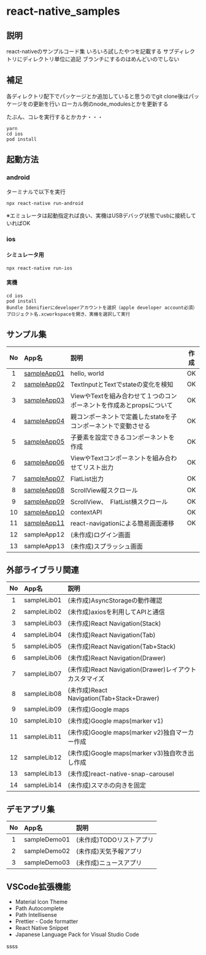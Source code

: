 # react-native_samples

## 説明
react-nativeのサンプルコード集
いろいろ試したやつを記載する
サブディレクトリにディレクトリ単位に追記
ブランチにするのはめんどいのでしない

## 補足
各ディレクトリ配下でパッケージとか追加していると思うのでgit clone後はパッケージをの更新を行い
ローカル側のnode_modulesとかを更新する

たぶん、コレを実行するとかカナ・・・
```
yarn
cd ios
pod install
```

## 起動方法
### android
ターミナルで以下を実行
```
npx react-native run-android
```
※エミュレータは起動指定れば良い、実機はUSBデバッグ状態でusbに接続していればOK

### ios
#### シミュレータ用
```
npx react-native run-ios
```
#### 実機
```
cd ios
pod install
Bundle Idenifierにdeveloperアカウントを選択（apple developer account必須）
プロジェクト名.xcworkspaceを開き、実機を選択して実行
```

## サンプル集
| No | App名 | 説明 | 作成 | 
| :--: | :- | :-- | :--: 
| 1 | [sampleApp01](https://github.com/mshige1979/react-native_samples/tree/main/sampleApp01) | hello, world | OK | 
| 2 | [sampleApp02](https://github.com/mshige1979/react-native_samples/tree/main/sampleApp02) | TextInputとTextでstateの変化を検知 | OK |
| 3 | [sampleApp03](https://github.com/mshige1979/react-native_samples/tree/main/sampleApp03) | ViewやTextを組み合わせて１つのコンポーネントを作成あとpropsについて | OK |
| 4 | [sampleApp04](https://github.com/mshige1979/react-native_samples/tree/main/sampleApp04) | 親コンポーネントで定義したstateを子コンポーネントで変動させる | OK |
| 5 | [sampleApp05](https://github.com/mshige1979/react-native_samples/tree/main/sampleApp05) | 子要素を設定できるコンポーネントを作成 | OK |
| 6 | [sampleApp06](https://github.com/mshige1979/react-native_samples/tree/main/sampleApp06) | ViewやTextコンポーネントを組み合わせてリスト出力| OK |
| 7 | [sampleApp07](https://github.com/mshige1979/react-native_samples/tree/main/sampleApp07) | FlatList出力| OK |
| 8 | [sampleApp08](https://github.com/mshige1979/react-native_samples/tree/main/sampleApp08) | ScrollView縦スクロール| OK |
| 9 | [sampleApp09](https://github.com/mshige1979/react-native_samples/tree/main/sampleApp09) | ScrollView、　FlatList横スクロール| OK |
| 10 | [sampleApp10](https://github.com/mshige1979/react-native_samples/tree/main/sampleApp10) | contextAPI| OK |
| 11 | [sampleApp11](https://github.com/mshige1979/react-native_samples/tree/main/sampleApp11) | react-navigationによる簡易画面遷移| OK |
| 12 | sampleApp12 | (未作成)ログイン画面| |
| 13 | sampleApp13 | (未作成)スプラッシュ画面| |

## 外部ライブラリ関連
| No | App名 | 説明 |
| :--: | :- | :-- |
| 1 | sampleLib01 | (未作成)AsyncStorageの動作確認|
| 2 | sampleLib02 | (未作成)axiosを利用してAPIと通信|
| 3 | sampleLib03 | (未作成)React Navigation(Stack)|
| 4 | sampleLib04 | (未作成)React Navigation(Tab)|
| 5 | sampleLib05 | (未作成)React Navigation(Tab+Stack)|
| 6 | sampleLib06 | (未作成)React Navigation(Drawer)|
| 7 | sampleLib07 | (未作成)React Navigation(Drawer)レイアウトカスタマイズ|
| 8 | sampleLib08 | (未作成)React Navigation(Tab+Stack+Drawer)|
| 9 | sampleLib09 | (未作成)Google maps|
| 10 | sampleLib10 | (未作成)Google maps(marker v1)|
| 11 | sampleLib11 | (未作成)Google maps(marker v2)独自マーカー作成|
| 12 | sampleLib12 | (未作成)Google maps(marker v3)独自吹き出し作成|
| 13 | sampleLib13 | (未作成)react-native-snap-carousel|
| 14 | sampleLib14 | (未作成)スマホの向きを固定|

## デモアプリ集
| No | App名 | 説明 |
| :--: | :- | :-- |
| 1 | sampleDemo01 | (未作成)TODOリストアプリ|
| 2 | sampleDemo02 | (未作成)天気予報アプリ|
| 3 | sampleDemo03 | (未作成)ニュースアプリ|

## VSCode拡張機能
- Material Icon Theme
- Path Autocomplete
- Path Intellisense
- Prettier - Code formatter
- React Native Snippet
- Japanese Language Pack for Visual Studio Code

ssss
